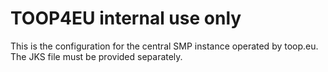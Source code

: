 # TOOP4EU internal use only

This is the configuration for the central SMP instance operated by toop.eu.
The JKS file must be provided separately.
